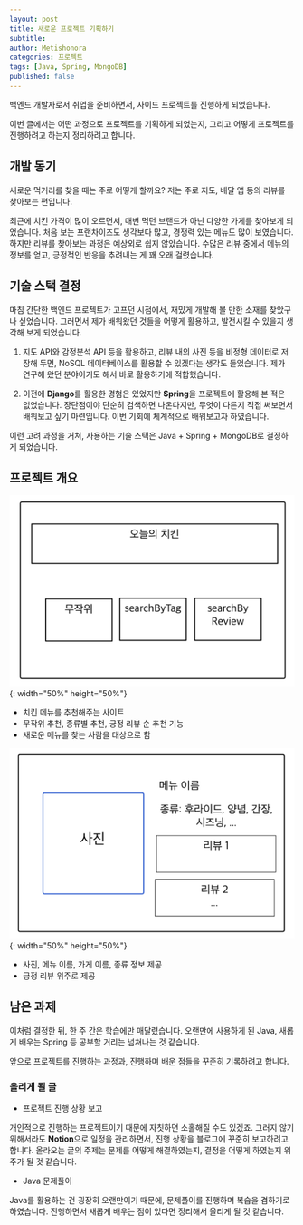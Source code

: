 ```yaml
---
layout: post
title: 새로운 프로젝트 기획하기
subtitle:
author: Metishonora
categories: 프로젝트
tags: [Java, Spring, MongoDB]
published: false
---
```


백엔드 개발자로서 취업을 준비하면서, 사이드 프로젝트를 진행하게 되었습니다.

이번 글에서는 어떤 과정으로 프로젝트를 기획하게 되었는지, 그리고 어떻게 프로젝트를 진행하려고 하는지 정리하려고 합니다.

## 개발 동기
새로운 먹거리를 찾을 때는 주로 어떻게 할까요? 저는 주로 지도, 배달 앱 등의 리뷰를 찾아보는 편입니다.

최근에 치킨 가격이 많이 오르면서, 매번 먹던 브랜드가 아닌 다양한 가게를 찾아보게 되었습니다. 처음 보는 프랜차이즈도 생각보다 많고, 경쟁력 있는 메뉴도 많이 보였습니다. 하지만 리뷰를 찾아보는 과정은 예상외로 쉽지 않았습니다. 수많은 리뷰 중에서 메뉴의 정보를 얻고, 긍정적인 반응을 추려내는 게 꽤 오래 걸렸습니다.

## 기술 스택 결정
마침 간단한 백엔드 프로젝트가 고프던 시점에서, 재밌게 개발해 볼 만한 소재를 찾았구나 싶었습니다. 그러면서 제가 배워왔던 것들을 어떻게 활용하고, 발전시킬 수 있을지 생각해 보게 되었습니다.

1. 지도 API와 감정분석 API 등을 활용하고, 리뷰 내의 사진 등을 비정형 데이터로 저장해 두면, NoSQL 데이터베이스를 활용할 수 있겠다는 생각도 들었습니다. 제가 연구해 왔던 분야이기도 해서 바로 활용하기에 적합했습니다.

2. 이전에 **Django**를 활용한 경험은 있었지만 **Spring**을 프로젝트에 활용해 본 적은 없었습니다. 장단점이야 단순히 검색하면 나온다지만, 무엇이 다른지 직접 써보면서 배워보고 싶기 마련입니다. 이번 기회에 체계적으로 배워보고자 하였습니다.

이런 고려 과정을 거쳐, 사용하는 기술 스택은 Java + Spring + MongoDB로 결정하게 되었습니다.

## 프로젝트 개요
![img1](/assets/posts/230810-1.png){: width="50%" height="50%"}

- 치킨 메뉴를 추천해주는 사이트
- 무작위 추천, 종류별 추천, 긍정 리뷰 순 추천 기능
- 새로운 메뉴를 찾는 사람을 대상으로 함

![img2](/assets/posts/230810-2.png){: width="50%" height="50%"}

- 사진, 메뉴 이름, 가게 이름, 종류 정보 제공
- 긍정 리뷰 위주로 제공

## 남은 과제
이처럼 결정한 뒤, 한 주 간은 학습에만 매달렸습니다. 오랜만에 사용하게 된 Java, 새롭게 배우는 Spring 등 공부할 거리는 넘쳐나는 것 같습니다.

앞으로 프로젝트를 진행하는 과정과, 진행하며 배운 점들을 꾸준히 기록하려고 합니다.

### 올리게 될 글
- 프로젝트 진행 상황 보고

개인적으로 진행하는 프로젝트이기 때문에 자칫하면 소홀해질 수도 있겠죠. 그러지 않기 위해서라도 **Notion**으로 일정을 관리하면서, 진행 상황을 블로그에 꾸준히 보고하려고 합니다.
올라오는 글의 주제는 문제를 어떻게 해결하였는지, 결정을 어떻게 하였는지 위주가 될 것 같습니다.

- Java 문제풀이

Java를 활용하는 건 굉장히 오랜만이기 때문에, 문제풀이를 진행하며 복습을 겸하기로 하였습니다. 진행하면서 새롭게 배우는 점이 있다면 정리해서 올리게 될 것 같습니다.
